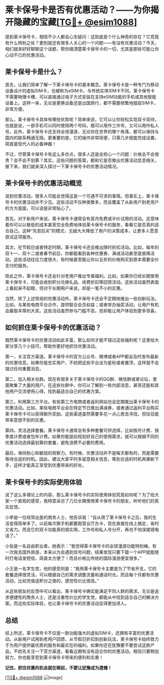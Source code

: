 # 莱卡保号卡是否有优惠活动？——为你揭开隐藏的宝藏[[TG💪+ @esim1088](https://t.me/s/esim1088)]

提到莱卡保号卡，相信不少人都会心生疑问：这到底是个什么神奇的存在？它究竟有什么特别之处？更别提还有很多人关心的一个问题——有没有优惠活动？今天，咱们就来好好聊聊这个话题，帮你搞清楚莱卡保号卡的一切，尤其是那些可能让你心动不已的优惠活动。

## 莱卡保号卡是什么？

首先，让我们简单了解一下莱卡保号卡的基本概念。莱卡保号卡是一种专门为移动设备设计的虚拟SIM卡，也被称为eSIM卡。与传统实体SIM卡不同，莱卡保号卡不需要物理卡槽，可以直接通过电子方式安装在支持eSIM功能的手机或其他智能设备上。这样一来，无论是更换设备还是出国旅行，都不需要频繁地插拔SIM卡，非常方便。

那么，莱卡保号卡具体有哪些优势呢？简单来说，它可以让你轻松实现双卡双待，也就是说，一部手机可以同时使用两个号码，既可以用作工作号，又可以用作私人号。此外，莱卡保号卡还支持全球漫游，无论你在世界的哪个角落，都可以保持与国内的联系畅通无阻。更重要的是，它的操作非常简便，只需几步就能完成设置，简直是现代人的必备神器！

不过，尽管莱卡保号卡有这么多优点，很多人还是会担心一个问题：价格会不会很贵？会不会不划算？其实，这些问题的答案，都和它是否推出优惠活动息息相关。接下来，我们就来深入探讨一下莱卡保号卡的优惠活动情况。

## 莱卡保号卡的优惠活动概览

说到优惠活动，很多人可能会觉得这是一个可遇不可求的事情。但事实上，莱卡保号卡的优惠活动并不少见。这些活动不仅种类繁多，而且覆盖了从新用户到老用户的方方面面，可以说是非常贴心了。

首先，对于新用户来说，莱卡保号卡通常会有首月免费或半价试用的活动。这意味着你可以以极低的成本甚至完全免费地体验莱卡保号卡的服务，看看它是否真的适合自己。这种“先尝后买”的模式，无疑大大降低了用户的决策成本，让更多人愿意尝试这项服务。

其次，在节假日或者特定时期，莱卡保号卡还会推出限时折扣活动。比如，每年的双十一、双十二或者春节前后，你都能看到各种优惠券、满减活动甚至是直降活动。这些活动往往力度很大，有时候甚至能让你以五折的价格购买到原本需要全价支付的服务。

除此之外，莱卡保号卡还会针对老用户推出专属福利。比如，如果你已经长期使用莱卡保号卡，可能会收到积分兑换礼品、续费折扣等回馈活动。这些活动虽然表面上看起来不起眼，但对于长期用户来说，却是一笔不小的实惠。

当然，除了上述常规的优惠活动外，莱卡保号卡还会不定期地推出一些创新玩法。比如，与某些电商平台合作，提供联合会员权益；或者举办抽奖活动，让用户有机会赢取丰厚的大奖。这些活动虽然参与门槛不高，但却能让用户体验到更多惊喜。

## 如何抓住莱卡保号卡的优惠活动？

既然莱卡保号卡的优惠活动如此丰富，那么如何才能不错过这些福利呢？这里给大家分享几个小技巧，帮助你更好地抓住优惠活动。

第一，关注官方渠道。莱卡保号卡的官方公众号、微博或者APP都会及时发布最新的优惠信息。如果你是忠实用户，不妨把这些平台设为星标或者置顶，这样就不会错过任何重要消息。

第二，加入相关社群。现在有很多关于莱卡保号卡的QQ群、微信群或者论坛，里面聚集了大量的用户。在这些社群中，你可以了解到一些内部消息，甚至还能和其他用户交流使用心得，找到最适合自己的优惠方案。

第三，利用第三方平台。有些第三方电商或者返利网站也会定期推出莱卡保号卡的优惠活动。比如，某些电商平台会在特定节日推出满减券，或者通过返利平台购买莱卡保号卡可以获得额外奖励。这些渠道虽然需要多花一点心思去寻找，但往往能带来意想不到的实惠。

第四，灵活选择套餐。莱卡保号卡通常会有多种套餐可供选择，比如按月计费、按季度计费或者包年计费。如果你能提前规划好自己的使用需求，就可以根据不同的优惠活动选择最划算的套餐，避免浪费不必要的费用。

最后，保持耐心和敏锐的观察力。有时候，优惠活动并不是每天都有的，而是需要等待合适的时机。因此，建议大家平时多留意相关信息，等到合适的时机再果断下手，这样才能真正享受到优惠带来的好处。

## 莱卡保号卡的实际使用体验

说了这么多理论上的内容，那么莱卡保号卡的实际使用体验究竟如何呢？为了给大家一个直观的感受，我特意采访了几位长期使用莱卡保号卡的朋友，听听他们的真实反馈。

小李是一位经常出差的商务人士，他告诉我：“自从用了莱卡保号卡之后，我的生活变得简单多了。以前每次换手机都要跑营业厅办卡，现在直接在线上搞定，省时又省力。而且它的双卡功能真的很实用，工作号和私人号分开，再也不怕误接错电话了。”

小张是一名自由职业者，她表示：“我觉得莱卡保号卡的全球漫游功能特别棒。有一次我去国外旅游，本来以为会遇到信号问题，结果发现只要下载一个APP就能随时打电话发短信，简直太方便了！而且价格比传统的国际漫游便宜很多。”

小王是一名学生党，他的感受则是：“我用莱卡保号卡主要是为了节省开支。它的套餐选择很灵活，可以根据自己的需求调整流量和通话时长。而且每个月都有优惠活动，比如充值送积分之类的，感觉性价比很高。”

从这些朋友的反馈中可以看出，莱卡保号卡确实能满足不同人群的需求。无论是追求便捷性的商务人士，还是注重性价比的学生党，都能从中找到适合自己的解决方案。而这些实际体验，也让莱卡保号卡的优惠活动显得更加诱人。

## 总结

综上所述，莱卡保号卡不仅是一款功能强大的虚拟SIM卡，还拥有丰富的优惠活动。从新用户试用到老用户回馈，从节假日折扣到创新玩法，莱卡保号卡始终致力于为用户提供最优质的服务和最实在的福利。如果你还在犹豫要不要尝试这款产品，不妨先关注一下官方渠道，看看近期有没有适合你的优惠活动。相信只要稍加努力，你也能享受到莱卡保号卡带来的便利和实惠！

**记住，抓住优惠的机会就在眼前，不要让犹豫成为遗憾！**

[[TG💪+ @esim1088](https://t.me/s/esim1088) ![Image](https://i.postimg.cc/4NQfJmqS/Snipaste-2025-05-13-00-14-12.png)]
